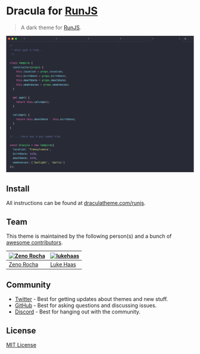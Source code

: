 # Dracula for [RunJS](https://runjs.app)

> A dark theme for [RunJS](https://runjs.app).

![Screenshot](./screenshot.png)

## Install

All instructions can be found at [draculatheme.com/runjs](https://draculatheme.com/runjs).

## Team

This theme is maintained by the following person(s) and a bunch of [awesome contributors](https://github.com/dracula/runjs/graphs/contributors).

| [![Zeno Rocha](https://github.com/zenorocha.png?size=75)](https://github.com/zenorocha) | [![lukehaas](https://github.com/lukehaas.png?size=75)](https://github.com/lukehaas) |
| --------------------------------------------------------------------------------------- | -------------------------------------------------------------------------------------- |
| [Zeno Rocha](https://github.com/zenorocha)                                              | [Luke Haas](https://github.com/lukehaas)                                              |

## Community

- [Twitter](https://twitter.com/draculatheme) - Best for getting updates about themes and new stuff.
- [GitHub](https://github.com/dracula/dracula-theme/discussions) - Best for asking questions and discussing issues.
- [Discord](https://draculatheme.com/discord-invite) - Best for hanging out with the community.

## License

[MIT License](./LICENSE)
